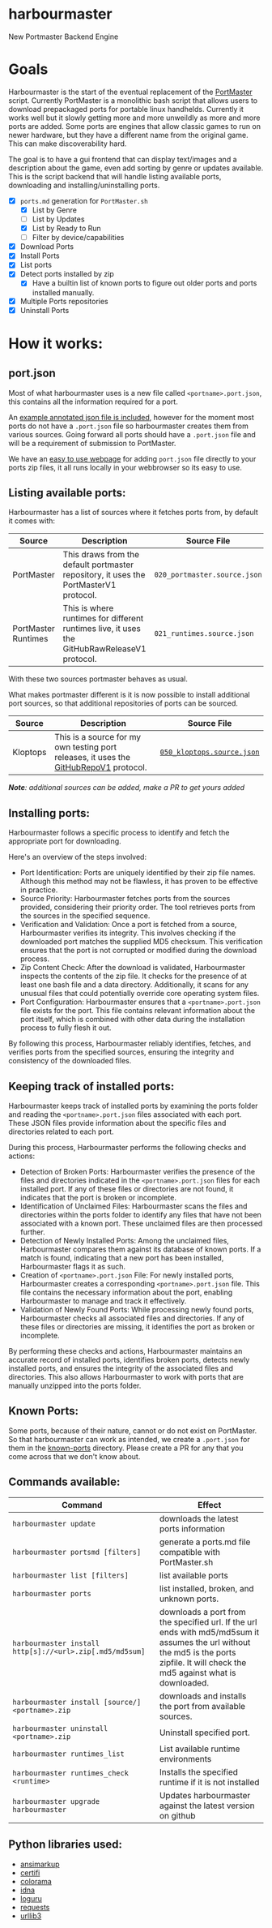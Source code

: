 # harbourmaster
New Portmaster Backend Engine

# Goals

Harbourmaster is the start of the eventual replacement of the [PortMaster][PortMaster] script. Currently PortMaster is a monolithic bash script that allows users to download prepackaged ports for portable linux handhelds. Currently it works well but it slowly getting more and more unweildly as more and more ports are added. Some ports are engines that allow classic games to run on newer hardware, but they have a different name from the original game. This can make discoverability hard.

The goal is to have a gui frontend that can display text/images and a description about the game, even add sorting by genre or updates available. This is the script backend that will handle listing available ports, downloading and installing/uninstalling ports.

- [x] `ports.md` generation for `PortMaster.sh`
  - [x] List by Genre
  - [ ] List by Updates
  - [x] List by Ready to Run
  - [ ] Filter by device/capabilities
- [x] Download Ports
- [x] Install Ports
- [x] List ports
- [x] Detect ports installed by zip
  - [x] Have a builtin list of known ports to figure out older ports and ports installed manually.
- [x] Multiple Ports repositories
- [x] Uninstall Ports

# How it works:


## port.json

Most of what harbourmaster uses is a new file called `<portname>.port.json`, this contains all the information required for a port.

An [example annotated json file is included][example_json], however for the moment most ports do not have a `.port.json` file so harbourmaster creates them from various sources. Going forward all ports should have a `.port.json` file and will be a requirement of submission to PortMaster.

We have an [easy to use webpage][port_html] for adding `port.json` file directly to your ports zip files, it all runs locally in your webbrowser so its easy to use.


## Listing available ports:

Harbourmaster has a list of sources where it fetches ports from, by default it comes with:

| Source               | Description                                                                           | Source File                  |
| -------------------- | --------------------------------------------------------------------------------------| ---------------------------- |
| PortMaster           | This draws from the default portmaster repository, it uses the PortMasterV1 protocol. | `020_portmaster.source.json` |
| PortMaster Runtimes  | This is where runtimes for different runtimes live, it uses the GitHubRawReleaseV1 protocol. | `021_runtimes.source.json` |

With these two sources portmaster behaves as usual.

What makes portmaster different is it is now possible to install additional port sources, so that additional repositories of ports can be sourced.

| Source               | Description                                                                           | Source File                  |
| -------------------- | --------------------------------------------------------------------------------------| ---------------------------- |
| Kloptops             | This is a source for my own testing port releases, it uses the [GitHubRepoV1][GitHubRepoV1] protocol. | [`050_kloptops.source.json`][Kloptops_Source] |

[Kloptops_Source]: https://raw.githubusercontent.com/kloptops/Portmaster-misc/main/releases/050_kloptops.source.json


_**Note**: additional sources can be added, make a PR to get yours added_


## Installing ports:

Harbourmaster follows a specific process to identify and fetch the appropriate port for downloading.

Here's an overview of the steps involved:

- Port Identification: Ports are uniquely identified by their zip file names. Although this method may not be flawless, it has proven to be effective in practice.
- Source Priority: Harbourmaster fetches ports from the sources provided, considering their priority order. The tool retrieves ports from the sources in the specified sequence.
- Verification and Validation: Once a port is fetched from a source, Harbourmaster verifies its integrity. This involves checking if the downloaded port matches the supplied MD5 checksum. This verification ensures that the port is not corrupted or modified during the download process.
- Zip Content Check: After the download is validated, Harbourmaster inspects the contents of the zip file. It checks for the presence of at least one bash file and a data directory. Additionally, it scans for any unusual files that could potentially override core operating system files.
- Port Configuration: Harbourmaster ensures that a `<portname>.port.json` file exists for the port. This file contains relevant information about the port itself, which is combined with other data during the installation process to fully flesh it out.

By following this process, Harbourmaster reliably identifies, fetches, and verifies ports from the specified sources, ensuring the integrity and consistency of the downloaded files.


## Keeping track of installed ports:

Harbourmaster keeps track of installed ports by examining the ports folder and reading the `<portname>.port.json` files associated with each port. These JSON files provide information about the specific files and directories related to each port.

During this process, Harbourmaster performs the following checks and actions:

- Detection of Broken Ports: Harbourmaster verifies the presence of the files and directories indicated in the `<portname>.port.json` files for each installed port. If any of these files or directories are not found, it indicates that the port is broken or incomplete.
- Identification of Unclaimed Files: Harbourmaster scans the files and directories within the ports folder to identify any files that have not been associated with a known port. These unclaimed files are then processed further.
- Detection of Newly Installed Ports: Among the unclaimed files, Harbourmaster compares them against its database of known ports. If a match is found, indicating that a new port has been installed, Harbourmaster flags it as such.
- Creation of `<portname>.port.json` File: For newly installed ports, Harbourmaster creates a corresponding `<portname>.port.json` file. This file contains the necessary information about the port, enabling Harbourmaster to manage and track it effectively.
- Validation of Newly Found Ports: While processing newly found ports, Harbourmaster checks all associated files and directories. If any of these files or directories are missing, it identifies the port as broken or incomplete.

By performing these checks and actions, Harbourmaster maintains an accurate record of installed ports, identifies broken ports, detects newly installed ports, and ensures the integrity of the associated files and directories. This also allows Harbourmaster to work with ports that are manually unzipped into the ports folder.


## Known Ports:

Some ports, because of their nature, cannot or do not exist on PortMaster. So that harbourmaster can work as intended, we create a `.port.json` for them in the [known-ports][known_ports] directory. Please create a PR for any that you come across that we don't know about.

## Commands available:


| Command                                                   | Effect                                                     |
|  -------------------------------------------------------- | ---------------------------------------------------------- |
| `harbourmaster update`                                    | downloads the latest ports information                     |
| `harbourmaster portsmd [filters]`                         | generate a ports.md file compatible with PortMaster.sh     |
| `harbourmaster list [filters]`                            | list available ports                                       |
| `harbourmaster ports`                                     | list installed, broken, and unknown ports.                 |
| `harbourmaster install http[s]://<url>.zip[.md5/md5sum]`  | downloads a port from the specified url. If the url ends with md5/md5sum it assumes the url without the md5 is the ports zipfile. It will check the md5 against what is downloaded. |
| `harbourmaster install [source/]<portname>.zip`           | downloads and installs the port from available sources.    |
| `harbourmaster uninstall <portname>.zip`                  | Uninstall specified port.                                  |
| `harbourmaster runtimes_list`                             | List available runtime environments                        |
| `harbourmaster runtimes_check <runtime>`                  | Installs the specified runtime if it is not installed      |
| `harbourmaster upgrade harbourmaster`                     | Updates harbourmaster against the latest version on github |


## Python libraries used:

- [ansimarkup][ansimarkup]
- [certifi][certifi]
- [colorama][colorama]
- [idna][idna]
- [loguru][loguru]
- [requests][requests]
- [urllib3][urllib3]


[PortMaster]: https://github.com/christianhaitian/PortMaster
[GitHubRepoV1]: https://github.com/kloptops/harbourmaster/tree/main/tools

[example_json]: https://github.com/kloptops/harbourmaster/blob/main/data/example.port.json
[port_html]: https://kloptops.github.io/harbourmaster/port.html
[known_ports]: https://github.com/kloptops/harbourmaster/tree/main/known-ports

[ansimarkup]: https://pypi.org/project/ansimarkup/
[certifi]: https://pypi.org/project/certifi/
[colorama]: https://pypi.org/project/colorama/
[idna]: https://pypi.org/project/idna/
[loguru]: https://pypi.org/project/loguru/
[requests]: https://pypi.org/project/requests/
[urllib3]: https://pypi.org/project/urllib3/
